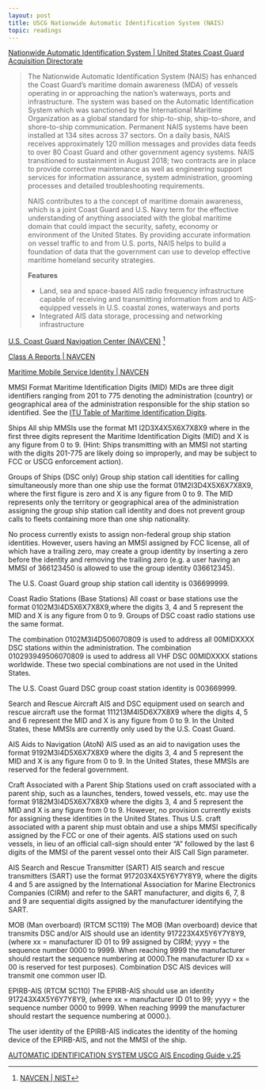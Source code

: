 ```yaml
---
layout: post
title: USCG Nationwide Automatic Identification System (NAIS)
topic: readings
---
```


[Nationwide Automatic Identification System \| United States Coast Guard Acquisition Directorate](https://www.dcms.uscg.mil/Our-Organization/Assistant-Commandant-for-Acquisitions-CG-9/Programs/C4ISR-Programs/nais/)

> The Nationwide Automatic Identification System (NAIS) has enhanced the Coast Guard’s maritime domain awareness (MDA) of vessels operating in or approaching the nation’s waterways, ports and infrastructure. The system was based on the Automatic Identification System which was sanctioned by the International Maritime Organization as a global standard for ship-to-ship, ship-to-shore, and shore-to-ship communication. Permanent NAIS systems have been installed at 134 sites across 37 sectors. On a daily basis, NAIS receives approximately 120 million messages and provides data feeds to over 80 Coast Guard and other government agency systems. NAIS transitioned to sustainment in August 2018; two contracts are in place to provide corrective maintenance as well as engineering support services for information assurance, system administration, grooming processes and detailed troubleshooting requirements.
>
> NAIS contributes to a the concept of maritime domain awareness, which is a joint Coast Guard and U.S. Navy term for the effective understanding of anything associated with the global maritime domain that could impact the security, safety, economy or environment of the United States. By providing accurate information on vessel traffic to and from U.S. ports, NAIS helps to build a foundation of data that the government can use to develop effective maritime homeland security strategies.
>
> **Features**  
> - Land, sea and space-based AIS radio frequency infrastructure capable of receiving and transmitting information from and to AIS-equipped vessels in U.S. coastal zones, waterways and ports
> - Integrated AIS data storage, processing and networking infrastructure

[U.S. Coast Guard Navigation Center (NAVCEN)](https://www.navcen.uscg.gov/) [^1]

[^1]: [NAVCEN \| NIST](https://csrc.nist.gov/glossary/term/navcen)



[Class A Reports \| NAVCEN](https://navcen.uscg.gov/ais-class-a-reports)

[Maritime Mobile Service Identity \| NAVCEN](https://www.navcen.uscg.gov/maritime-mobile-service-identity)

MMSI Format
Maritime Identification Digits (MID)
MIDs are three digit identifiers ranging from 201 to 775 denoting the administration (country) or geographical area of the administration responsible for the ship station so identified. See the [ITU Table of Maritime Identification Digits](https://www.itu.int/en/ITU-R/terrestrial/fmd/Pages/mid.aspx).

Ships
All ship MMSIs use the format M1 I2D3X4X5X6X7X8X9 where in the first three digits represent the Maritime Identification Digits (MID) and X is any figure from 0 to 9. (Hint: Ships transmitting with an MMSI not starting with the digits 201-775 are likely doing so improperly, and may be subject to FCC or USCG enforcement action).

Groups of Ships (DSC only)
Group ship station call identities for calling simultaneously more than one ship use the format 01M2I3D4X5X6X7X8X9, where the first figure is zero and X is any figure from 0 to 9. The MID represents only the territory or geographical area of the administration assigning the group ship station call identity and does not prevent group calls to fleets containing more than one ship nationality.

No process currently exists to assign non-federal group ship station identities. However, users having an MMSI assigned by FCC license, all of which have a trailing zero, may create a group identity by inserting a zero before the identity and removing the trailing zero (e.g. a user having an MMSI of 366123450 is allowed to use the group identity 036612345).

The U.S. Coast Guard group ship station call identity is 036699999.

Coast Radio Stations (Base Stations)
All coast or base stations use the format 0102M3I4D5X6X7X8X9,where the digits 3, 4 and 5 represent the MID and X is any figure from 0 to 9. Groups of DSC coast radio stations use the same format.

The combination 0102M3I4D506070809 is used to address all 00MIDXXXX DSC stations within the administration. The combination 010293949506070809 is used to address all VHF DSC 00MIDXXXX stations worldwide. These two special combinations are not used in the United States.

The U.S. Coast Guard DSC group coast station identity is 003669999.

Search and Rescue Aircraft
AIS and DSC equipment used on search and rescue aircraft use the format 111213M4I5D6X7X8X9 where the digits 4, 5 and 6 represent the MID and X is any figure from 0 to 9. In the United States, these MMSIs are currently only used by the U.S. Coast Guard.

AIS Aids to Navigation (AtoN)
AIS used as an aid to navigation uses the format 9192M3I4D5X6X7X8X9 where the digits 3, 4 and 5 represent the MID and X is any figure from 0 to 9. In the United States, these MMSIs are reserved for the federal government.

Craft Associated with a Parent Ship
Stations used on craft associated with a parent ship, such as a launches, tenders, towed vessels, etc. may use the format 9182M3I4D5X6X7X8X9 where the digits 3, 4 and 5 represent the MID and X is any figure from 0 to 9. However, no provision currently exists for assigning these identities in the United States. Thus U.S. craft associated with a parent ship must obtain and use a ships MMSI specifically assigned by the FCC or one of their agents. AIS stations used on such vessels, in lieu of an official call-sign should enter “A” followed by the last 6 digits of the MMSI of the parent vessel onto their AIS Call Sign parameter.

AIS Search and Rescue Transmitter (SART)
AIS search and rescue transmitters (SART) use the format 917203X4X5Y6Y7Y8Y9, where the digits 4 and 5 are assigned by the International Association for Marine Electronics Companies (CIRM) and refer to the SART manufacturer, and digits 6, 7, 8 and 9 are sequential digits assigned by the manufacturer identifying the SART.

MOB (Man overboard) (RTCM SC119)
The MOB (Man overboard) device that transmits DSC and/or AIS should use an identity
917223X4X5Y6Y7Y8Y9,  (where xx = manufacturer ID 01 to 99 assigned by CIRM; yyyy = the sequence number 0000 to 9999. When reaching 9999 the manufacturer should restart the sequence numbering at 0000.The manufacturer ID xx = 00 is reserved for test purposes).   Combination DSC AIS devices will transmit one common user ID.

EPIRB-AIS (RTCM SC110)
The EPIRB-AIS should use an identity 917243X4X5Y6Y7Y8Y9,  (where xx = manufacturer ID 01 to 99; yyyy = the sequence number 0000 to 9999. When reaching 9999 the manufacturer should restart the sequence numbering at 0000.).

The user identity of the EPIRB-AIS indicates the identity of the homing device of the EPIRB-AIS, and not the MMSI of the ship.












[AUTOMATIC IDENTIFICATION SYSTEM USCG AIS Encoding Guide v.25](https://www.navcen.uscg.gov/sites/default/files/pdf/AIS/AISGuide.pdf)